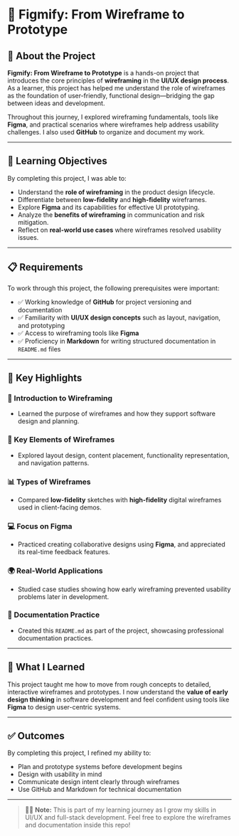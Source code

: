 # 📐 Figmify: From Wireframe to Prototype

## 🚀 About the Project

**Figmify: From Wireframe to Prototype** is a hands-on project that introduces the core principles of **wireframing** in the **UI/UX design process**. As a learner, this project has helped me understand the role of wireframes as the foundation of user-friendly, functional design—bridging the gap between ideas and development.

Throughout this journey, I explored wireframing fundamentals, tools like **Figma**, and practical scenarios where wireframes help address usability challenges. I also used **GitHub** to organize and document my work.

---

## 🎯 Learning Objectives

By completing this project, I was able to:

- Understand the **role of wireframing** in the product design lifecycle.
- Differentiate between **low-fidelity** and **high-fidelity** wireframes.
- Explore **Figma** and its capabilities for effective UI prototyping.
- Analyze the **benefits of wireframing** in communication and risk mitigation.
- Reflect on **real-world use cases** where wireframes resolved usability issues.

---

## 📋 Requirements

To work through this project, the following prerequisites were important:

- ✅ Working knowledge of **GitHub** for project versioning and documentation
- ✅ Familiarity with **UI/UX design concepts** such as layout, navigation, and prototyping
- ✅ Access to wireframing tools like **Figma**
- ✅ Proficiency in **Markdown** for writing structured documentation in `README.md` files

---

## 🧠 Key Highlights

### 🧭 Introduction to Wireframing
- Learned the purpose of wireframes and how they support software design and planning.

### 🧱 Key Elements of Wireframes
- Explored layout design, content placement, functionality representation, and navigation patterns.

### 📊 Types of Wireframes
- Compared **low-fidelity** sketches with **high-fidelity** digital wireframes used in client-facing demos.

### 💻 Focus on Figma
- Practiced creating collaborative designs using **Figma**, and appreciated its real-time feedback features.

### 🌍 Real-World Applications
- Studied case studies showing how early wireframing prevented usability problems later in development.

### 📝 Documentation Practice
- Created this `README.md` as part of the project, showcasing professional documentation practices.

---

## 🧩 What I Learned

This project taught me how to move from rough concepts to detailed, interactive wireframes and prototypes. I now understand the **value of early design thinking** in software development and feel confident using tools like **Figma** to design user-centric systems.

---

## ✅ Outcomes

By completing this project, I refined my ability to:

- Plan and prototype systems before development begins
- Design with usability in mind
- Communicate design intent clearly through wireframes
- Use GitHub and Markdown for technical documentation

---

> 👨‍💻 **Note:** This is part of my learning journey as I grow my skills in UI/UX and full-stack development. Feel free to explore the wireframes and documentation inside this repo!
